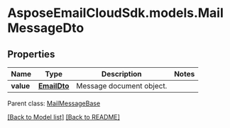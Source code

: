 # AsposeEmailCloudSdk.models.MailMessageDto
## Properties
Name | Type | Description | Notes
------------ | ------------- | ------------- | -------------
**value** | [**EmailDto**](EmailDto.md) | Message document object.              | 

 Parent class: [MailMessageBase](MailMessageBase.md)

[[Back to Model list]](Models.md) [[Back to README]](README.md)


